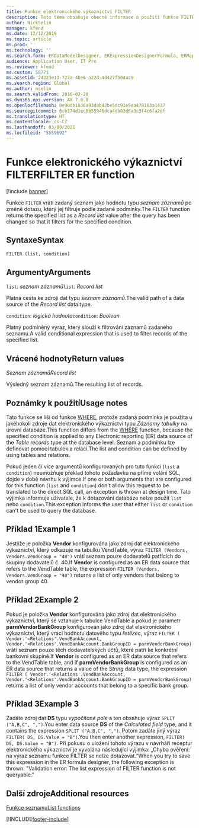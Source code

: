 ```yaml
---
title: Funkce elektronického výkaznictví FILTER
description: Toto téma obsahuje obecné informace o použití funkce FILTER elektronického výkaznictví.
author: NickSelin
manager: kfend
ms.date: 12/12/2019
ms.topic: article
ms.prod: ''
ms.technology: ''
ms.search.form: ERDataModelDesigner, ERExpressionDesignerFormula, ERMappedFormatDesigner, ERModelMappingDesigner
audience: Application User, IT Pro
ms.reviewer: kfend
ms.custom: 58771
ms.assetid: 24223e13-727a-4be6-a22d-4d427f504ac9
ms.search.region: Global
ms.author: nselin
ms.search.validFrom: 2016-02-28
ms.dyn365.ops.version: AX 7.0.0
ms.openlocfilehash: 0e90db1836a93dab42be5dc91e9ea478163a1437
ms.sourcegitcommit: 6cb174d1ec8b55946dca4db03d6a3c3f4c6fa2df
ms.translationtype: HT
ms.contentlocale: cs-CZ
ms.lasthandoff: 03/09/2021
ms.locfileid: "5559692"
---
```

# <a name="filter-er-function"></a><span data-ttu-id="2d77b-103">Funkce elektronického výkaznictví FILTER</span><span class="sxs-lookup"><span data-stu-id="2d77b-103">FILTER ER function</span></span>

[!include [banner](../includes/banner.md)]

<span data-ttu-id="2d77b-104">Funkce `FILTER` vrátí zadaný seznam jako hodnotu typu *seznam záznamů* po změně dotazu, který jej filtruje podle zadané podmínky.</span><span class="sxs-lookup"><span data-stu-id="2d77b-104">The `FILTER` function returns the specified list as a *Record list* value after the query has been changed so that it filters for the specified condition.</span></span>

## <a name="syntax"></a><span data-ttu-id="2d77b-105">Syntaxe</span><span class="sxs-lookup"><span data-stu-id="2d77b-105">Syntax</span></span>

```vb
FILTER (list, condition)
```

## <a name="arguments"></a><span data-ttu-id="2d77b-106">Argumenty</span><span class="sxs-lookup"><span data-stu-id="2d77b-106">Arguments</span></span>

<span data-ttu-id="2d77b-107">`list`: *seznam záznamů*</span><span class="sxs-lookup"><span data-stu-id="2d77b-107">`list`: *Record list*</span></span>

<span data-ttu-id="2d77b-108">Platná cesta ke zdroji dat typu *seznam záznamů*.</span><span class="sxs-lookup"><span data-stu-id="2d77b-108">The valid path of a data source of the *Record list* data type.</span></span>

<span data-ttu-id="2d77b-109">`condition`: *logická hodnota*</span><span class="sxs-lookup"><span data-stu-id="2d77b-109">`condition`: *Boolean*</span></span>

<span data-ttu-id="2d77b-110">Platný podmíněný výraz, který slouží k filtrování záznamů zadaného seznamu.</span><span class="sxs-lookup"><span data-stu-id="2d77b-110">A valid conditional expression that is used to filter records of the specified list.</span></span>

## <a name="return-values"></a><span data-ttu-id="2d77b-111">Vrácené hodnoty</span><span class="sxs-lookup"><span data-stu-id="2d77b-111">Return values</span></span>

<span data-ttu-id="2d77b-112">*Seznam záznamů*</span><span class="sxs-lookup"><span data-stu-id="2d77b-112">*Record list*</span></span>

<span data-ttu-id="2d77b-113">Výsledný seznam záznamů.</span><span class="sxs-lookup"><span data-stu-id="2d77b-113">The resulting list of records.</span></span>

## <a name="usage-notes"></a><span data-ttu-id="2d77b-114">Poznámky k použití</span><span class="sxs-lookup"><span data-stu-id="2d77b-114">Usage notes</span></span>

<span data-ttu-id="2d77b-115">Tato funkce se liší od funkce [WHERE](er-functions-list-where.md), protože zadaná podmínka je použita u jakéhokoli zdroje dat elektronického výkaznictví typu *Záznamy tabulky* na úrovni databáze.</span><span class="sxs-lookup"><span data-stu-id="2d77b-115">This function differs from the [WHERE](er-functions-list-where.md) function, because the specified condition is applied to any Electronic reporting (ER) data source of the *Table records* type at the database level.</span></span> <span data-ttu-id="2d77b-116">Seznam a podmínku lze definovat pomocí tabulek a relací.</span><span class="sxs-lookup"><span data-stu-id="2d77b-116">The list and condition can be defined by using tables and relations.</span></span>

<span data-ttu-id="2d77b-117">Pokud jeden či více argumentů konfigurovaných pro tuto funkci (`list` a `condition`) neumožňuje překlad tohoto požadavku na přímé volání SQL, dojde v době návrhu k výjimce.</span><span class="sxs-lookup"><span data-stu-id="2d77b-117">If one or both arguments that are configured for this function (`list` and `condition`) don't allow this request to be translated to the direct SQL call, an exception is thrown at design time.</span></span> <span data-ttu-id="2d77b-118">Tato výjimka informuje uživatele, že k dotazování databáze nelze použít `list` nebo `condition`.</span><span class="sxs-lookup"><span data-stu-id="2d77b-118">This exception informs the user that either `list` or `condition` can't be used to query the database.</span></span>

## <a name="example-1"></a><span data-ttu-id="2d77b-119">Příklad 1</span><span class="sxs-lookup"><span data-stu-id="2d77b-119">Example 1</span></span>

<span data-ttu-id="2d77b-120">Jestliže je položka **Vendor** konfigurována jako zdroj dat elektronického výkaznictví, který odkazuje na tabulku VendTable, výraz `FILTER (Vendors, Vendors.VendGroup = "40")` vrátí seznam pouze dodavatelů patřících do skupiny dodavatelů č. 40.</span><span class="sxs-lookup"><span data-stu-id="2d77b-120">If **Vendor** is configured as an ER data source that refers to the VendTable table, the expression `FILTER (Vendors, Vendors.VendGroup = "40")` returns a list of only vendors that belong to vendor group 40.</span></span>

## <a name="example-2"></a><span data-ttu-id="2d77b-121">Příklad 2</span><span class="sxs-lookup"><span data-stu-id="2d77b-121">Example 2</span></span>

<span data-ttu-id="2d77b-122">Pokud je položka **Vendor** konfigurována jako zdroj dat elektronického výkaznictví, který se vztahuje k tabulce VendTable a pokud je parametr **parmVendorBankGroup** konfigurován jako zdroj dat elektronického výkaznictví, který vrací hodnotu datového typu *řetězec*, výraz `FILTER ( Vendor.'<Relations'.VendBankAccount, Vendor.'<Relations'.VendBankAccount.BankGroupID = parmVendorBankGroup)` vrátí seznam pouze těch dodavatelských účtů, které patří ke konkrétní bankovní skupině.</span><span class="sxs-lookup"><span data-stu-id="2d77b-122">If **Vendor** is configured as an ER data source that refers to the VendTable table, and if **parmVendorBankGroup** is configured as an ER data source that returns a value of the *String* data type, the expression `FILTER ( Vendor.'<Relations'.VendBankAccount, Vendor.'<Relations'.VendBankAccount.BankGroupID = parmVendorBankGroup)` returns a list of only vendor accounts that belong to a specific bank group.</span></span>

## <a name="example-3"></a><span data-ttu-id="2d77b-123">Příklad 3</span><span class="sxs-lookup"><span data-stu-id="2d77b-123">Example 3</span></span>

<span data-ttu-id="2d77b-124">Zadáte zdroj dat **DS** typu *vypočítané pole* a ten obsahuje výraz `SPLIT ("A,B,C", ",")`.</span><span class="sxs-lookup"><span data-stu-id="2d77b-124">You enter data source **DS** of the *Calculated field* type, and it contains the expression `SPLIT ("A,B,C", ",")`.</span></span> <span data-ttu-id="2d77b-125">Potom zadáte jiný výraz `FILTER( DS, DS.Value = "B")`.</span><span class="sxs-lookup"><span data-stu-id="2d77b-125">You then enter another expression, `FILTER( DS, DS.Value = "B")`.</span></span> <span data-ttu-id="2d77b-126">Při pokusu o uložení tohoto výrazu v návrháři receptur elektronického výkaznictví je vyvolána následující výjimka: „Chyba ověření: na výraz seznamu funkce FILTER se nelze dotazovat.“</span><span class="sxs-lookup"><span data-stu-id="2d77b-126">When you try to save this expression in the ER formula designer, the following exception is thrown: "Validation error: The list expression of FILTER function is not queryable."</span></span>

## <a name="additional-resources"></a><span data-ttu-id="2d77b-127">Další zdroje</span><span class="sxs-lookup"><span data-stu-id="2d77b-127">Additional resources</span></span>

[<span data-ttu-id="2d77b-128">Funkce seznamu</span><span class="sxs-lookup"><span data-stu-id="2d77b-128">List functions</span></span>](er-functions-category-list.md)


[!INCLUDE[footer-include](../../../includes/footer-banner.md)]